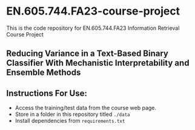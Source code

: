 # EN.605.744.FA23-course-project

This is the code repository for EN.605.744.FA23 Information Retrieval Course Project

## Reducing Variance in a Text-Based Binary Classifier With Mechanistic Interpretability and Ensemble Methods

## Instructions For Use:
- Access the training/test data from the course web page.
- Store in a folder in this repository titled `./data`
- Install dependencies from `requirements.txt` 
